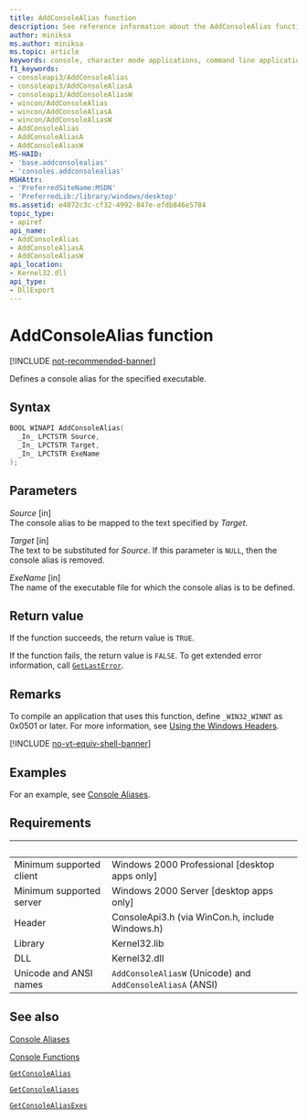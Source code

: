 ```yaml
---
title: AddConsoleAlias function
description: See reference information about the AddConsoleAlias function, which defines a console alias for the specified executable.
author: miniksa
ms.author: miniksa
ms.topic: article
keywords: console, character mode applications, command line applications, terminal applications, console api
f1_keywords: 
- consoleapi3/AddConsoleAlias
- consoleapi3/AddConsoleAliasA
- consoleapi3/AddConsoleAliasW
- wincon/AddConsoleAlias
- wincon/AddConsoleAliasA
- wincon/AddConsoleAliasW
- AddConsoleAlias
- AddConsoleAliasA
- AddConsoleAliasW
MS-HAID:
- 'base.addconsolealias'
- 'consoles.addconsolealias'
MSHAttr:
- 'PreferredSiteName:MSDN'
- 'PreferredLib:/library/windows/desktop'
ms.assetid: e4072c3c-cf32-4992-847e-efdb846e5784
topic_type:
- apiref
api_name:
- AddConsoleAlias
- AddConsoleAliasA
- AddConsoleAliasW
api_location:
- Kernel32.dll
api_type:
- DllExport
---
```


# AddConsoleAlias function

[!INCLUDE [not-recommended-banner](./includes/not-recommended-banner.md)]

Defines a console alias for the specified executable.

## Syntax

```C
BOOL WINAPI AddConsoleAlias(
  _In_ LPCTSTR Source,
  _In_ LPCTSTR Target,
  _In_ LPCTSTR ExeName
);
```

## Parameters

*Source* \[in\]  
The console alias to be mapped to the text specified by *Target*.

*Target* \[in\]  
The text to be substituted for *Source*. If this parameter is `NULL`, then the console alias is removed.

*ExeName* \[in\]  
The name of the executable file for which the console alias is to be defined.

## Return value

If the function succeeds, the return value is `TRUE`.

If the function fails, the return value is `FALSE`. To get extended error information, call [`GetLastError`](https://msdn.microsoft.com/library/windows/desktop/ms679360).

## Remarks

To compile an application that uses this function, define `_WIN32_WINNT` as 0x0501 or later. For more information, see [Using the Windows Headers](https://msdn.microsoft.com/library/windows/desktop/aa383745).

[!INCLUDE [no-vt-equiv-shell-banner](./includes/no-vt-equiv-shell-banner.md)]

## Examples

For an example, see [Console Aliases](console-aliases.md).

## Requirements

| &nbsp; | &nbsp; |
|-|-|
| Minimum supported client | Windows 2000 Professional \[desktop apps only\] |
| Minimum supported server | Windows 2000 Server \[desktop apps only\] |
| Header | ConsoleApi3.h (via WinCon.h, include Windows.h) |
| Library | Kernel32.lib |
| DLL | Kernel32.dll |
| Unicode and ANSI names | `AddConsoleAliasW` (Unicode) and `AddConsoleAliasA` (ANSI) |

## See also

[Console Aliases](console-aliases.md)

[Console Functions](console-functions.md)

[`GetConsoleAlias`](getconsolealias.md)

[`GetConsoleAliases`](getconsolealiases.md)

[`GetConsoleAliasExes`](getconsolealiasexes.md)
